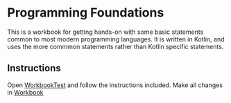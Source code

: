 # Programming Foundations
This is a workbook for getting hands-on with some basic statements common to most modern programming languages. It is written in Kotlin, and uses the more commmon statements rather than Kotlin specific statements.

## Instructions
Open [WorkbookTest](src/test/kotlin/net/designed4device/programming/foundations/WorkbookTest.kt) and follow the instructions included. Make all changes in [Workbook](src/main/kotlin/net/designed4device/programming/foundations/Workbook.kt)